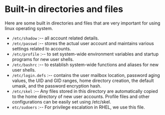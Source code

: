 # Built-in directories and files
Here are some built in directories and files that are very important for using linux operating system.
- `/etc/shadow` :-- all account related details.
- `/etc/passwd` :-- stores the actual user account and maintains various settings related to accounts.
- `/etc/profile` :-- to set system-wide environment variables and startup programs for new user shells.
- `/etc/bashrc` :-- to establish system-wide functions and aliases for new user shells.
- `/etc/login.defs` :-- contains the user mailbox location, password aging values, the UID and GID ranges, home directory creation, the default umask, and the password encryption hash.
- `/etc/skel` :-- Any files stored in this directory are automatically copied to the home directory of new user accounts. Profile files and other configurations can be easily set using /etc/skel.
- `etc/sudoers` :-- For privilege escalation in RHEL, we use this file.
 